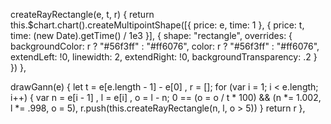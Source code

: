 createRayRectangle(e, t, r) {
                        return this.$chart.chart().createMultipointShape([{
                            price: e,
                            time: 1
                        }, {
                            price: t,
                            time: (new Date).getTime() / 1e3
                        }], {
                            shape: "rectangle",
                            overrides: {
                                backgroundColor: r ? "#56f3ff" : "#ff6076",
                                color: r ? "#56f3ff" : "#ff6076",
                                extendLeft: !0,
                                linewidth: 2,
                                extendRight: !0,
                                backgroundTransparency: .2
                            }
                        })
                    },

drawGann(e) {
                        let t = e[e.length - 1] - e[0]
                          , r = [];
                        for (var i = 1; i < e.length; i++) {
                            var n = e[i - 1]
                              , l = e[i]
                              , o = l - n;
                            0 == (o = o / t * 100) && (n *= 1.002,
                            l *= .998,
                            o = 5),
                            r.push(this.createRayRectangle(n, l, o > 5))
                        }
                        return r
                    },